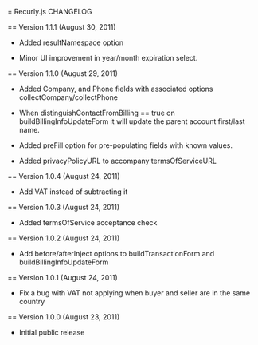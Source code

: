 = Recurly.js CHANGELOG

== Version 1.1.1 (August 30, 2011)
- Added resultNamespace option

- Minor UI improvement in year/month expiration select.

== Version 1.1.0 (August 29, 2011)
- Added Company, and Phone fields
  with associated options collectCompany/collectPhone

- When distinguishContactFromBilling == true on buildBillingInfoUpdateForm
  it will update the parent account first/last name.

- Added preFill option for pre-populating fields with known values.

- Added privacyPolicyURL to accompany termsOfServiceURL

== Version 1.0.4 (August 24, 2011)

- Add VAT instead of subtracting it

== Version 1.0.3 (August 24, 2011)

- Added termsOfService acceptance check

== Version 1.0.2 (August 24, 2011)

- Add before/afterInject options to buildTransactionForm and buildBillingInfoUpdateForm

== Version 1.0.1 (August 24, 2011)

- Fix a bug with VAT not applying when buyer and seller are in the same country

== Version 1.0.0 (August 23, 2011)

- Initial public release

